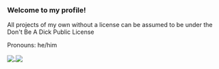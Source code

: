 ### Welcome to my profile!

All projects of my own without a license can be assumed to be under the Don't Be A Dick Public License

Pronouns: he/him

<a href="https://github.com/siddu63">
  <img align="center" src="https://github-readme-stats.vercel.app/api?username=siddu63&show_icons=true&theme=nord&include_all_commits=true)](https://github.com/siddu63" />
</a>
<a href="https://github.com/siddu63">
  <img align="center" src="https://github-readme-stats.vercel.app/api/top-langs/?username=siddu63&langs_count=12&theme=nord&layout=compact" />
</a>
